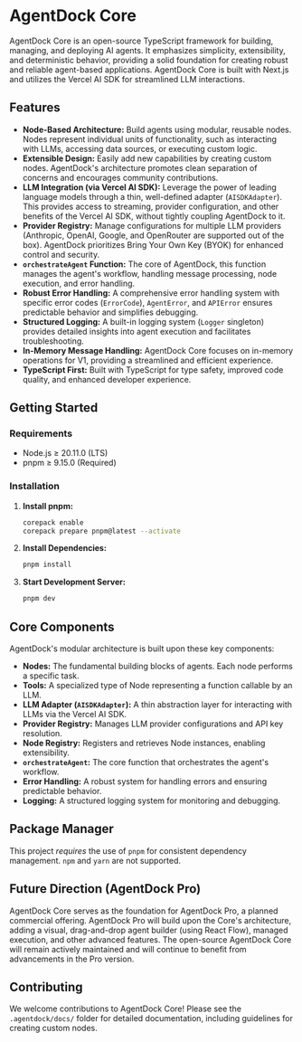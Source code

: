 # AgentDock Core

AgentDock Core is an open-source TypeScript framework for building, managing, and deploying AI agents. It emphasizes simplicity, extensibility, and deterministic behavior, providing a solid foundation for creating robust and reliable agent-based applications. AgentDock Core is built with Next.js and utilizes the Vercel AI SDK for streamlined LLM interactions.

## Features

*   **Node-Based Architecture:**  Build agents using modular, reusable nodes.  Nodes represent individual units of functionality, such as interacting with LLMs, accessing data sources, or executing custom logic.
*   **Extensible Design:** Easily add new capabilities by creating custom nodes.  AgentDock's architecture promotes clean separation of concerns and encourages community contributions.
*   **LLM Integration (via Vercel AI SDK):**  Leverage the power of leading language models through a thin, well-defined adapter (`AISDKAdapter`).  This provides access to streaming, provider configuration, and other benefits of the Vercel AI SDK, without tightly coupling AgentDock to it.
*   **Provider Registry:**  Manage configurations for multiple LLM providers (Anthropic, OpenAI, Google, and OpenRouter are supported out of the box).  AgentDock prioritizes Bring Your Own Key (BYOK) for enhanced control and security.
*   **`orchestrateAgent` Function:**  The core of AgentDock, this function manages the agent's workflow, handling message processing, node execution, and error handling.
*   **Robust Error Handling:**  A comprehensive error handling system with specific error codes (`ErrorCode`), `AgentError`, and `APIError` ensures predictable behavior and simplifies debugging.
*   **Structured Logging:**  A built-in logging system (`Logger` singleton) provides detailed insights into agent execution and facilitates troubleshooting.
*   **In-Memory Message Handling:** AgentDock Core focuses on in-memory operations for V1, providing a streamlined and efficient experience.
*   **TypeScript First:** Built with TypeScript for type safety, improved code quality, and enhanced developer experience.

## Getting Started

### Requirements

*   Node.js ≥ 20.11.0 (LTS)
*   pnpm ≥ 9.15.0 (Required)

### Installation

1.  **Install pnpm:**

    ```bash
    corepack enable
    corepack prepare pnpm@latest --activate
    ```
2.  **Install Dependencies:**

    ```bash
    pnpm install
    ```

3.  **Start Development Server:**

    ```bash
    pnpm dev
    ```

## Core Components

AgentDock's modular architecture is built upon these key components:

*   **Nodes:** The fundamental building blocks of agents. Each node performs a specific task.
*   **Tools:** A specialized type of Node representing a function callable by an LLM.
*   **LLM Adapter (`AISDKAdapter`):**  A thin abstraction layer for interacting with LLMs via the Vercel AI SDK.
*   **Provider Registry:** Manages LLM provider configurations and API key resolution.
*   **Node Registry:** Registers and retrieves Node instances, enabling extensibility.
*   **`orchestrateAgent`:** The core function that orchestrates the agent's workflow.
*   **Error Handling:**  A robust system for handling errors and ensuring predictable behavior.
*   **Logging:** A structured logging system for monitoring and debugging.

## Package Manager

This project *requires* the use of `pnpm` for consistent dependency management.  `npm` and `yarn` are not supported.

## Future Direction (AgentDock Pro)

AgentDock Core serves as the foundation for AgentDock Pro, a planned commercial offering. AgentDock Pro will build upon the Core's architecture, adding a visual, drag-and-drop agent builder (using React Flow), managed execution, and other advanced features. The open-source AgentDock Core will remain actively maintained and will continue to benefit from advancements in the Pro version.

## Contributing

We welcome contributions to AgentDock Core!  Please see the `.agentdock/docs/` folder for detailed documentation, including guidelines for creating custom nodes.